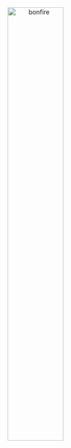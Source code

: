 <div align="center">
  <img alt="bonfire" width="50%" src="https://media.tenor.com/drxH1lO9cfEAAAAi/dark-souls-bonfire.gif"/>
</div>

